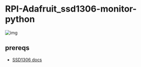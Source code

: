 # RPI-Adafruit_ssd1306-monitor-python

![img](https://photos.google.com/share/AF1QipOB0plU2NxY965mtvSlcumEIZEcrk5cKNPX4pXPH2nYvwg4CpMYKUtpWuMHpSn89g/photo/AF1QipP8R32LJar_tGrhtWUlgp2iS7p9kVigJIUJ8c3k?key=RGdwV3N2S2VoWkdka0k1REp0VEVBUnRqeTRlZFdn)



## prereqs 
- [SSD1306 docs](https://learn.adafruit.com/monochrome-oled-breakouts/python-usage-2)
